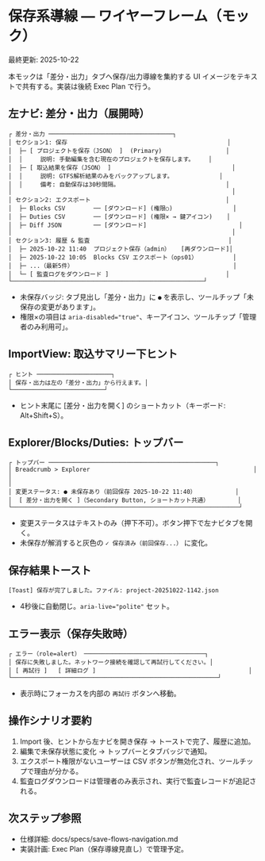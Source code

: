 # 保存系導線 — ワイヤーフレーム（モック）

最終更新: 2025-10-22

本モックは「差分・出力」タブへ保存/出力導線を集約する UI イメージをテキストで共有する。実装は後続 Exec Plan で行う。

## 左ナビ: 差分・出力（展開時）

```
┌ 差分・出力 ───────────────────────────────────┐
│ セクション1: 保存                                             │
│  ├─ [ プロジェクトを保存（JSON） ]  (Primary)                  │
│  │     説明: 手動編集を含む現在のプロジェクトを保存します。    │
│  ├─ [ 取込結果を保存（JSON） ]                                  │
│  │     説明: GTFS解析結果のみをバックアップします。             │
│  │     備考: 自動保存は30秒間隔。                              │
│                                                              │
│ セクション2: エクスポート                                      │
│  ├─ Blocks CSV        ── [ダウンロード] (権限○)                 │
│  ├─ Duties CSV        ── [ダウンロード] (権限× → 鍵アイコン)    │
│  ├─ Diff JSON         ── [ダウンロード]                          │
│                                                              │
│ セクション3: 履歴 & 監査                                       │
│  ├─ 2025-10-22 11:40  プロジェクト保存（admin）   [再ダウンロード]│
│  ├─ 2025-10-22 10:05  Blocks CSV エクスポート（ops01）          │
│  ├─ ...（最新5件）                                             │
│  └─ [ 監査ログをダウンロード ]                                 │
└──────────────────────────────────────────────────────┘
```

- 未保存バッジ: タブ見出し「差分・出力」に `●` を表示し、ツールチップ「未保存の変更があります」。
- 権限×の項目は `aria-disabled="true"`、キーアイコン、ツールチップ「管理者のみ利用可」。

## ImportView: 取込サマリー下ヒント

```
┌ ヒント ─────────────────────┐
│ 保存・出力は左の「差分・出力」から行えます。│
└──────────────────────────┘
```

- ヒント末尾に [差分・出力を開く] のショートカット（キーボード: Alt+Shift+S）。

## Explorer/Blocks/Duties: トップバー

```
┌ トップバー ───────────────────────────────────────────────┐
│ Breadcrumb > Explorer                                              │
│                                                                      │
│ 変更ステータス: ● 未保存あり（前回保存 2025-10-22 11:40）           │
│  [ 差分・出力を開く ]（Secondary Button, ショートカット共通）        │
└────────────────────────────────────────────────────────────────┘
```

- 変更ステータスはテキストのみ（押下不可）。ボタン押下で左ナビタブを開く。
- 未保存が解消すると灰色の `✓ 保存済み（前回保存...）` に変化。

## 保存結果トースト

```
[Toast] 保存が完了しました。ファイル: project-20251022-1142.json
```

- 4秒後に自動閉じ。`aria-live="polite"` セット。

## エラー表示（保存失敗時）

```
┌ エラー（role=alert） ──────────────────────────────────┐
│ 保存に失敗しました。ネットワーク接続を確認して再試行してください。│
│ [ 再試行 ]   [ 詳細ログ ]                                           │
└──────────────────────────────────────────────────────────┘
```

- 表示時にフォーカスを内部の `再試行` ボタンへ移動。

## 操作シナリオ要約
1. Import 後、ヒントから左ナビを開き保存 → トーストで完了、履歴に追加。
2. 編集で未保存状態に変化 → トップバーとタブバッジで通知。
3. エクスポート権限がないユーザーは CSV ボタンが無効化され、ツールチップで理由が分かる。
4. 監査ログダウンロードは管理者のみ表示され、実行で監査レコードが追記される。

## 次ステップ参照
- 仕様詳細: docs/specs/save-flows-navigation.md
- 実装計画: Exec Plan（保存導線見直し）で管理予定。
